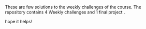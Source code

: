 These are few solutions to the weekly challenges of the course.
The repository contains 4 Weekly challenges and 1 final project .

hope it helps!
